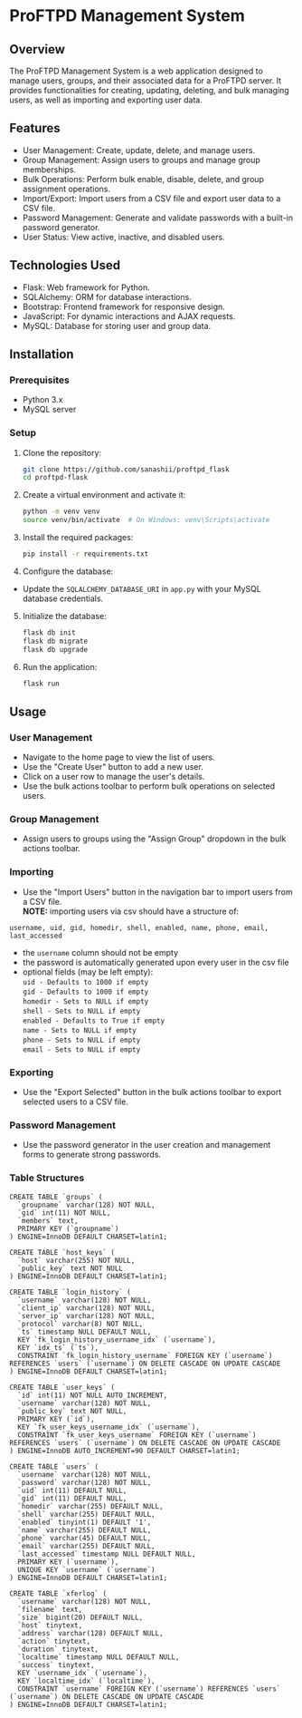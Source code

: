 # ProFTPD Management System

## Overview

The ProFTPD Management System is a web application designed to manage users, groups, and their associated data for a ProFTPD server. It provides functionalities for creating, updating, deleting, and bulk managing users, as well as importing and exporting user data.

## Features

- User Management: Create, update, delete, and manage users.
- Group Management: Assign users to groups and manage group memberships.
- Bulk Operations: Perform bulk enable, disable, delete, and group assignment operations.
- Import/Export: Import users from a CSV file and export user data to a CSV file.
- Password Management: Generate and validate passwords with a built-in password generator.
- User Status: View active, inactive, and disabled users.

## Technologies Used

- Flask: Web framework for Python.
- SQLAlchemy: ORM for database interactions.
- Bootstrap: Frontend framework for responsive design.
- JavaScript: For dynamic interactions and AJAX requests.
- MySQL: Database for storing user and group data.

## Installation

### Prerequisites

- Python 3.x
- MySQL server

### Setup

1. Clone the repository:
    ```bash
    git clone https://github.com/sanashii/proftpd_flask
    cd proftpd-flask
    ```

2. Create a virtual environment and activate it:
    ```bash
    python -m venv venv
    source venv/bin/activate  # On Windows: venv\Scripts\activate
    ```

3. Install the required packages:
    ```bash
    pip install -r requirements.txt
    ```

4. Configure the database:
- Update the `SQLALCHEMY_DATABASE_URI` in `app.py` with your MySQL database credentials.

5. Initialize the database:
    ```bash
    flask db init
    flask db migrate
    flask db upgrade
    ```

6. Run the application:
    ```bash
    flask run
    ```

## Usage

### User Management

- Navigate to the home page to view the list of users.
- Use the "Create User" button to add a new user.
- Click on a user row to manage the user's details.
- Use the bulk actions toolbar to perform bulk operations on selected users.

### Group Management

- Assign users to groups using the "Assign Group" dropdown in the bulk actions toolbar.

### Importing

- Use the "Import Users" button in the navigation bar to import users from a CSV file.
<br><strong>NOTE:</strong> importing users via csv should have a structure of:<br>

```csv
username, uid, gid, homedir, shell, enabled, name, phone, email, last_accessed
```

- the `username` column should not be empty
- the password is automatically generated upon every user in the csv file
- optional fields (may be left empty): <br>
`uid - Defaults to 1000 if empty`<br>
`gid - Defaults to 1000 if empty`<br>
`homedir - Sets to NULL if empty`<br>
`shell - Sets to NULL if empty`<br>
`enabled - Defaults to True if empty`<br>
`name - Sets to NULL if empty`<br>
`phone - Sets to NULL if empty`<br>
`email - Sets to NULL if empty `<br>

### Exporting

- Use the "Export Selected" button in the bulk actions toolbar to export selected users to a CSV file.

### Password Management

- Use the password generator in the user creation and management forms to generate strong passwords.

### Table Structures

```MySQL
CREATE TABLE `groups` (
  `groupname` varchar(128) NOT NULL,
  `gid` int(11) NOT NULL,
  `members` text,
  PRIMARY KEY (`groupname`)
) ENGINE=InnoDB DEFAULT CHARSET=latin1;

CREATE TABLE `host_keys` (
  `host` varchar(255) NOT NULL,
  `public_key` text NOT NULL
) ENGINE=InnoDB DEFAULT CHARSET=latin1;

CREATE TABLE `login_history` (
  `username` varchar(128) NOT NULL,
  `client_ip` varchar(128) NOT NULL,
  `server_ip` varchar(128) NOT NULL,
  `protocol` varchar(8) NOT NULL,
  `ts` timestamp NULL DEFAULT NULL,
  KEY `fk_login_history_username_idx` (`username`),
  KEY `idx_ts` (`ts`),
  CONSTRAINT `fk_login_history_username` FOREIGN KEY (`username`) REFERENCES `users` (`username`) ON DELETE CASCADE ON UPDATE CASCADE
) ENGINE=InnoDB DEFAULT CHARSET=latin1;

CREATE TABLE `user_keys` (
  `id` int(11) NOT NULL AUTO_INCREMENT,
  `username` varchar(128) NOT NULL,
  `public_key` text NOT NULL,
  PRIMARY KEY (`id`),
  KEY `fk_user_keys_username_idx` (`username`),
  CONSTRAINT `fk_user_keys_username` FOREIGN KEY (`username`) REFERENCES `users` (`username`) ON DELETE CASCADE ON UPDATE CASCADE
) ENGINE=InnoDB AUTO_INCREMENT=90 DEFAULT CHARSET=latin1;

CREATE TABLE `users` (
  `username` varchar(128) NOT NULL,
  `password` varchar(128) NOT NULL,
  `uid` int(11) DEFAULT NULL,
  `gid` int(11) DEFAULT NULL, 
  `homedir` varchar(255) DEFAULT NULL,
  `shell` varchar(255) DEFAULT NULL,
  `enabled` tinyint(1) DEFAULT '1',
  `name` varchar(255) DEFAULT NULL,
  `phone` varchar(45) DEFAULT NULL,
  `email` varchar(255) DEFAULT NULL,
  `last_accessed` timestamp NULL DEFAULT NULL,
  PRIMARY KEY (`username`),
  UNIQUE KEY `username` (`username`)
) ENGINE=InnoDB DEFAULT CHARSET=latin1;

CREATE TABLE `xferlog` (
  `username` varchar(128) NOT NULL,
  `filename` text,
  `size` bigint(20) DEFAULT NULL,
  `host` tinytext,
  `address` varchar(128) DEFAULT NULL,
  `action` tinytext,
  `duration` tinytext,
  `localtime` timestamp NULL DEFAULT NULL,
  `success` tinytext,
  KEY `username_idx` (`username`),
  KEY `localtime_idx` (`localtime`),
  CONSTRAINT `username` FOREIGN KEY (`username`) REFERENCES `users` (`username`) ON DELETE CASCADE ON UPDATE CASCADE
) ENGINE=InnoDB DEFAULT CHARSET=latin1;
```
